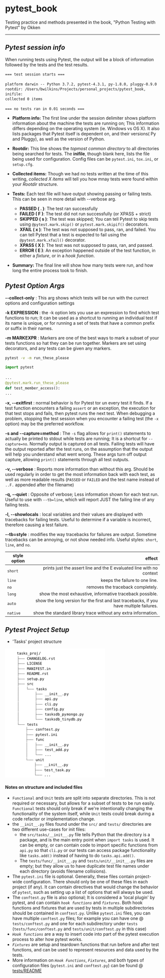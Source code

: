 # pytest_book

Testing practice and methods presented in the book, "Python Testing with Pytest" by Okken

---
## *Pytest session info*

When running tests using Pytest, the output will be a block of information followed by the tests and the test results.

```
=== test session starts ===

platform darwin -- Python 3.7.2, pytest-4.3.1, py-1.8.0, pluggy-0.9.0
rootdir: /Users/bwilkins/Projects/personal_projects/pytest_book, inifile:
collected 0 items

=== no tests ran in 0.01 seconds ===
```

* **Platform info:** The first line under the session delimiter shows platform information about the machine the tests are running on; This information differs depending on the operating system (ie. Windows vs OS X).
It also lists packages that Pytest itself is dependent on, and their versions( Py and Pluggy), as well as the version of Python.
* **Rootdir:** This line shows the *topmost common directory* to all directories being searched for tests. The **inifile**, though blank here, lists the file being used for configuration. Config files can be `pytest.ini`, `tox.ini`, or `setup.cfg`.
* **Collected items:** Though we had no tests written at the time of this writing, *collected X items* will tell you how mnay tests were found within your *Rootdir* structure.
* **Tests:** Each test file will have output showing passing or failing tests. This can be seen in more detail with --verbose arg.
  * **PASSED ( . )**: The test ran successfully
  * **FAILED ( F )**: The test did not run successfully (or XPASS + strict)
  * **SKIPPED ( s )**: The test was skipped; You can tell Pytest to skip tests using `@pytest.mark.skip()` or `pytest.mark.skipif()` decorators.
  * **XFAIL ( x )**: The test was not supposed to pass, ran, and failed. You can tell Pytest that a test is expected to fail using the `@pytest.mark.xfail()` decorator.
  * **XPASS ( X )**: The test was not supposed to pass, ran, and passed.
  * **ERROR ( E )**: An exception happened outside of the test function, in either a *fixture*, or in a *hook function*.

* **Summary:** The final line will show how many tests were run, and how long the entire process took to finish.

## *Pytest Option Args* 

**--collect-only** : This arg shows which tests will be run with the currect options and configuration settings

**-k EXPRESSION** : the -k option lets you use an expression to find which test functions to run; It can be used as a shortcut to running an individual test if its name is unique, or for running a set of tests that have a common prefix or suffix in their names.

**-m MARKEXPR** : Markers are one of the best ways to mark a subset of your tests functions so hat they can be run together. Markers are set using decorators, and any tests can be given any markers.
```bash
pytest -v -m run_these_please
```
```python
import pytest

...
@pytest.mark.run_these_please
def test_member_access():
...
```

**-x, --exitfirst** : normal behavior is for Pytest tor un every test it finds. If a test function encounters a failing `assert` or an exception, the execution for that test stops and fails, then pytest runs the next test. When debugging a problem, stopping the test session when you encounter a failing test (the `-x` option) may be the preferred workflow.

**-s and --capture=method** : The `-s` flag allows for `print()` statements to actually be printed to stdout while tests are running; It is a shortcut for `--capture=no`. Normally output is captured on all tests. Failing tests will have the output reported after the test runs, on the assumption that the output will help you understand what went wrong. These args turn off output capture, allowing `print()` statements through all test outputs.

**-v, --verbose** : Reports more information than without this arg. Should be used regularly in order to get the most information back with each test, as well as more readable results (`PASSED` or `FAILED` and the test name instead of `..F.` appended after the filename)

**-q, --quiet** : Opposite of verbose; Less information shown for each test run. Useful to use with `--tb=line`, which will report JUST the failing line of any failing tests.

**-l, --showlocals** : local variables and their values are displayed with tracebacks for failing tests. Useful to determine if a variable is incorrect, therefore causing a test failure.

**--tb=style** : modifies the way tracebacks for failures are output. Sometime tracebacks can be annoying, or not show needed info. Useful styles: `short`, `line`, and `no`.

| style option  | effect       |
| ------------- |-------------:|
| `short`      | prints just the assert line and the E evaluated line with no context |
| `line`      | keeps the failure to one line.      |
| `no` | removes the traceback completely.      |
| `long` | show the most exhaustive, informative traceback possible.      |
| `auto` | show the long version for the first and last tracebacks, if you have multiple failures.      |
| `native` | show the standard library trace without any extra information.      |


## *Pytest Project Setup*

* 'Tasks' project structure

![](./img/pytest_project_structure.png)

#### **Notes on structure and included files**
* `Functional` and `Unit` tests are split into separate directories. This is not required or necessary, but allows for a subset of tests to be run easily. `Functional` tests should only break if we're intentionally changing the functionality of the system itself, while `Unit` tests could break during a code refactor or implementation change.
* the `__init__.py` files found under the `src/` and `tests/` directories are two different use-cases for init files:
    * the `src/tasks/__init__.py` file tells Python that the directory is a package, and is the main entry point when `import tasks` is used. It can be empty, or can contain code to import specific functions from `api.py` so that `cli.py` or our tests can access package functionality like `tasks.add()` instead of having to do `tasks.api.add()`.
    * The `tests/func/__init__.py` and `tests/unit/__init__.py` files are empty; but they allow us to have duplicate test file names under each directory (avoids filename collisions).
* The `pytest.ini` file is optional. Generally, these files contain project-wide configuration. There should only be one of these files in each project (if any). It can contain directives that would change the behavior of `pytest`, such as setting up a list of options that will always be used. 
* The `conftest.py` file is also optional; It is considered a 'local plugin' by pytest, and can contain *`hook functions`* and *`fixtures`*. Both hook functions and fixtures that are used by tests in multiple subdirectories should be contained in `conftest.py`. Unlike `pytest.ini` files, you can have multiple `conftest.py` files; for example you can have one @ `tests/conftest.py` and one for each subdirectory under `tests` (`tests/func/conftest.py` and `tests/unit/conftest.py` in this case)
* *`Hook functions`* are a way to insert code into part of the pytest execution process to alter how pytest works. 
* *`Fixtures`* are setup and teardown functions that run before and after test functions, and can be used to represent resources and data used by the tests.
* More information on *`Hook Functions`*, *`Fixtures`*, and both types of configuration files (`pytest.ini` and `conftest.py`) can be found @ [tests/README](./tests/README.md)



